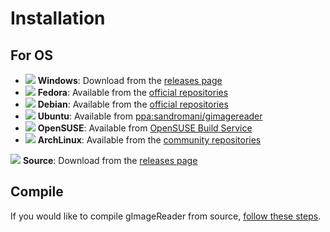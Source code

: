 # Installation
## For OS
- ![](https://raw.githubusercontent.com/manisandro/gImageReader/gh-pages/icons/windows.png) **Windows**: Download from the [releases page](https://github.com/manisandro/gImageReader/releases)
- ![](https://raw.githubusercontent.com/manisandro/gImageReader/gh-pages/icons/fedora.png) **Fedora**: Available from the [official repositories](https://apps.fedoraproject.org/packages/gimagereader)
- ![](https://raw.githubusercontent.com/manisandro/gImageReader/gh-pages/icons/debian.png) **Debian**: Available from the [official repositories](https://packages.debian.org/unstable/main/gimagereader)
- ![](https://raw.githubusercontent.com/manisandro/gImageReader/gh-pages/icons/ubuntu.png) **Ubuntu**: Available from [ppa:sandromani/gimagereader](https://launchpad.net/~sandromani/+archive/ubuntu/gimagereader)
- ![](https://raw.githubusercontent.com/manisandro/gImageReader/gh-pages/icons/opensuse.png) **OpenSUSE**: Available from [OpenSUSE Build Service](https://build.opensuse.org/project/show/home:sandromani)
- ![](https://raw.githubusercontent.com/manisandro/gImageReader/gh-pages/icons/arch.png) **ArchLinux**: Available from the [community repositories](https://www.archlinux.org/packages/community/x86_64/gimagereader/)

![](https://raw.githubusercontent.com/manisandro/gImageReader/gh-pages/icons/source.png) **Source**: Download from the [releases page](https://github.com/manisandro/gImageReader/releases)
## Compile
If you would like to compile gImageReader from source, [follow these steps](https://github.com/manisandro/gImageReader/wiki/Compiling-gImageReader).